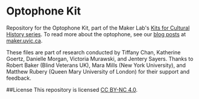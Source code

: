 # Optophone Kit

Repository for the Optophone Kit, part of the Maker Lab's [Kits for Cultural History series](http://maker.uvic.ca/kch/). To read more about the optophone, see our [blog posts](http://maker.uvic.ca/?s=optophone&search=) at [maker.uvic.ca](http://maker.uvic.ca/).

These files are part of research conducted by Tiffany Chan, Katherine Goertz, Danielle Morgan, Victoria Murawski, and Jentery Sayers. Thanks to Robert Baker (Blind Veterans UK), Mara Mills (New York University), and Matthew Rubery (Queen Mary University of London) for their support and feedback.

##License
This repository is licensed [CC BY-NC 4.0](https://creativecommons.org/licenses/by-nc/4.0/).

